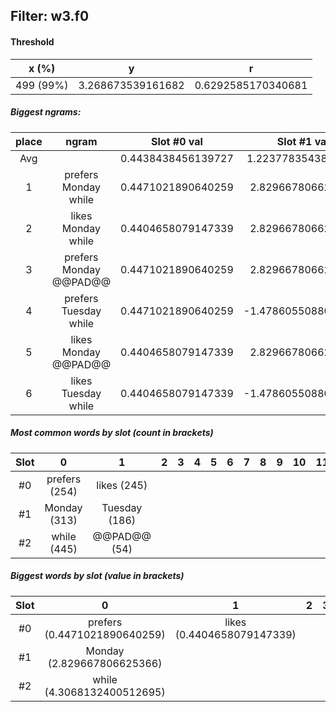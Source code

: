## Filter: w3.f0
#### Threshold
x (%) | y | r
:--: | :--: | :--:
499 (99%) | 3.268673539161682 | 0.6292585170340681
##### Biggest ngrams:
place | ngram | Slot #0 val | Slot #1 val | Slot #2 val | sum
:--: | :--: | :--: | :--: | :--: | :--: 
Avg | | 0.4438438456139727 | 1.2237783543810339 | 3.840745274194018 | | 
1 | prefers Monday while | 0.4471021890640259 | 2.829667806625366 | 4.3068132400512695 | 7.583583235740662
2 | likes Monday while | 0.4404658079147339 | 2.829667806625366 | 4.3068132400512695 | 7.57694685459137
3 | prefers Monday @@PAD@@ | 0.4471021890640259 | 2.829667806625366 | 0.0 | 3.276769995689392
4 | prefers Tuesday while | 0.4471021890640259 | -1.4786055088043213 | 4.3068132400512695 | 3.275309920310974
5 | likes Monday @@PAD@@ | 0.4404658079147339 | 2.829667806625366 | 0.0 | 3.2701336145401
6 | likes Tuesday while | 0.4404658079147339 | -1.4786055088043213 | 4.3068132400512695 | 3.268673539161682
##### Most common words by slot (count in brackets)
Slot | 0 | 1 | 2 | 3 | 4 | 5 | 6 | 7 | 8 | 9 | 10 | 11 | 12 | 13 | 14 | 15 | 16 | 17 | 18 | 19 | 20 | 21 | 22 | 23 | 24 | 25 | 26 | 27 | 28 | 29
 :--: | :--: | :--: | :--: | :--: | :--: | :--: | :--: | :--: | :--: | :--: | :--: | :--: | :--: | :--: | :--: | :--: | :--: | :--: | :--: | :--: | :--: | :--: | :--: | :--: | :--: | :--: | :--: | :--: | :--: | :--:
#0 | prefers (254) | likes (245)
#1 | Monday (313) | Tuesday (186)
#2 | while (445) | @@PAD@@ (54)
##### Biggest words by slot (value in brackets)
Slot | 0 | 1 | 2 | 3 | 4 | 5 | 6 | 7 | 8 | 9 | 10 | 11 | 12 | 13 | 14 | 15 | 16 | 17 | 18 | 19 | 20 | 21 | 22 | 23 | 24 | 25 | 26 | 27 | 28 | 29
 :--: | :--: | :--: | :--: | :--: | :--: | :--: | :--: | :--: | :--: | :--: | :--: | :--: | :--: | :--: | :--: | :--: | :--: | :--: | :--: | :--: | :--: | :--: | :--: | :--: | :--: | :--: | :--: | :--: | :--: | :--:
#0 | prefers (0.4471021890640259) | likes (0.4404658079147339)
#1 | Monday (2.829667806625366)
#2 | while (4.3068132400512695)
